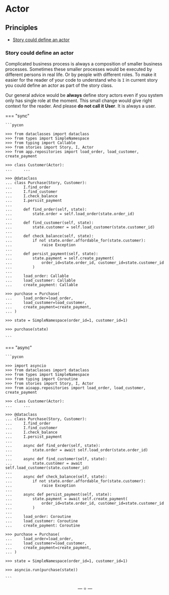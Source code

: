 # Actor

## Principles

- [Story could define an actor](#story-could-define-an-actor)

### Story could define an actor

Complicated business process is always a composition of smaller business
processes. Sometimes these smaller processes would be executed by different
persons in real life. Or by people with different roles. To make it easier for
the reader of your code to understand who is `I` in current story you could
define an actor as part of the story class.

Our general advice would be **always** define story actors even if you system
only has single role at the moment. This small change would give right context
for the reader. And please **do not call it User**. It is always a user.

=== "sync"

    ```pycon

    >>> from dataclasses import dataclass
    >>> from types import SimpleNamespace
    >>> from typing import Callable
    >>> from stories import Story, I, Actor
    >>> from app.repositories import load_order, load_customer, create_payment

    >>> class Customer(Actor):
    ...     ...

    >>> @dataclass
    ... class Purchase(Story, Customer):
    ...     I.find_order
    ...     I.find_customer
    ...     I.check_balance
    ...     I.persist_payment
    ...
    ...     def find_order(self, state):
    ...         state.order = self.load_order(state.order_id)
    ...
    ...     def find_customer(self, state):
    ...         state.customer = self.load_customer(state.customer_id)
    ...
    ...     def check_balance(self, state):
    ...         if not state.order.affordable_for(state.customer):
    ...             raise Exception
    ...
    ...     def persist_payment(self, state):
    ...         state.payment = self.create_payment(
    ...             order_id=state.order_id, customer_id=state.customer_id
    ...         )
    ...
    ...     load_order: Callable
    ...     load_customer: Callable
    ...     create_payment: Callable

    >>> purchase = Purchase(
    ...     load_order=load_order,
    ...     load_customer=load_customer,
    ...     create_payment=create_payment,
    ... )

    >>> state = SimpleNamespace(order_id=1, customer_id=1)

    >>> purchase(state)

    ```

=== "async"

    ```pycon

    >>> import asyncio
    >>> from dataclasses import dataclass
    >>> from types import SimpleNamespace
    >>> from typing import Coroutine
    >>> from stories import Story, I, Actor
    >>> from aioapp.repositories import load_order, load_customer, create_payment

    >>> class Customer(Actor):
    ...     ...

    >>> @dataclass
    ... class Purchase(Story, Customer):
    ...     I.find_order
    ...     I.find_customer
    ...     I.check_balance
    ...     I.persist_payment
    ...
    ...     async def find_order(self, state):
    ...         state.order = await self.load_order(state.order_id)
    ...
    ...     async def find_customer(self, state):
    ...         state.customer = await self.load_customer(state.customer_id)
    ...
    ...     async def check_balance(self, state):
    ...         if not state.order.affordable_for(state.customer):
    ...             raise Exception
    ...
    ...     async def persist_payment(self, state):
    ...         state.payment = await self.create_payment(
    ...             order_id=state.order_id, customer_id=state.customer_id
    ...         )
    ...
    ...     load_order: Coroutine
    ...     load_customer: Coroutine
    ...     create_payment: Coroutine

    >>> purchase = Purchase(
    ...     load_order=load_order,
    ...     load_customer=load_customer,
    ...     create_payment=create_payment,
    ... )

    >>> state = SimpleNamespace(order_id=1, customer_id=1)

    >>> asyncio.run(purchase(state))

    ```

<p align="center">&mdash; ⭐ &mdash;</p>
